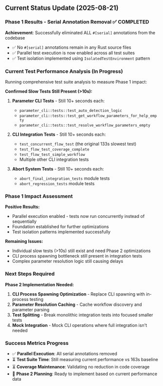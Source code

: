 ## Current Status Update (2025-08-21)

### Phase 1 Results - Serial Annotation Removal ✅ COMPLETED

**Achievement**: Successfully eliminated ALL `#[serial]` annotations from the codebase
- ✅ No `#[serial]` annotations remain in any Rust source files
- ✅ Parallel test execution is now enabled across all test suites
- ✅ Test isolation implemented using `IsolatedTestEnvironment` pattern

### Current Test Performance Analysis (In Progress)

Running comprehensive test suite analysis to measure Phase 1 impact:

**Confirmed Slow Tests Still Present (>10s):**
1. **Parameter CLI Tests** - Still 10+ seconds each:
   - `parameter_cli::tests::test_auto_detection_logic`
   - `parameter_cli::tests::test_get_workflow_parameters_for_help_empty`  
   - `parameter_cli::tests::test_resolve_workflow_parameters_empty`

2. **CLI Integration Tests** - Still 10+ seconds each:
   - `test_concurrent_flow_test` (the original 133s slowest test)
   - `test_flow_test_coverage_complete`
   - `test_flow_test_simple_workflow`
   - Multiple other CLI integration tests

3. **Abort System Tests** - Still 10+ seconds each:
   - `abort_final_integration_tests` module tests
   - `abort_regression_tests` module tests

### Phase 1 Impact Assessment

**Positive Results:**
- Parallel execution enabled - tests now run concurrently instead of sequentially
- Foundation established for further optimizations
- Test isolation patterns implemented successfully

**Remaining Issues:**  
- Individual slow tests (>10s) still exist and need Phase 2 optimizations
- CLI process spawning bottleneck still present in integration tests
- Complex parameter resolution logic still causing delays

### Next Steps Required

**Phase 2 Implementation Needed:**
1. **CLI Process Spawning Optimization** - Replace CLI spawning with in-process testing
2. **Parameter Resolution Caching** - Cache workflow discovery and parameter parsing  
3. **Test Splitting** - Break monolithic integration tests into focused smaller tests
4. **Mock Integration** - Mock CLI operations where full integration isn't needed

### Success Metrics Progress
- ✅ **Parallel Execution**: All serial annotations removed
- ⏳ **Test Suite Time**: Still measuring current performance vs 163s baseline  
- ⏳ **Coverage Maintenance**: Validating no reduction in code coverage
- 🔄 **Phase 2 Planning**: Ready to implement based on current performance data